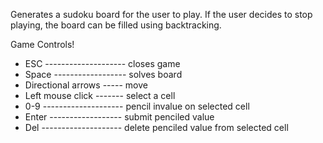Generates a sudoku board for the user to play. 
If the user decides to stop playing, the board can be filled using backtracking.


Game Controls!
 - ESC -------------------- closes game
 - Space ------------------ solves board
 - Directional arrows ----- move
 - Left mouse click ------- select a cell
 - 0-9 -------------------- pencil invalue on selected cell
 - Enter ------------------ submit penciled value
 - Del -------------------- delete penciled value from selected cell

